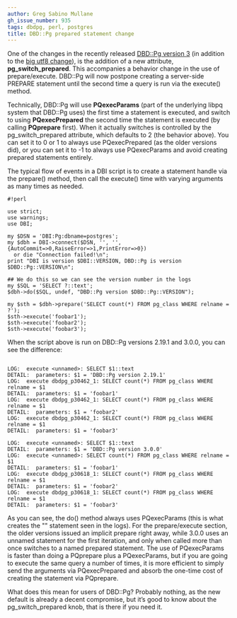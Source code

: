 ```yaml
---
author: Greg Sabino Mullane
gh_issue_number: 935
tags: dbdpg, perl, postgres
title: DBD::Pg prepared statement change
---
```




One of the changes in the recently released [DBD::Pg version 3](/blog/2014/02/07/perl-postgresql-driver-dbdpg-300) (in addition to the [big utf8 change](/blog/2014/02/19/dbdpg-utf-8-perl-postgresql)), is the addition of a new attribute, **pg_switch_prepared**. This accompanies a behavior change in the use of prepare/execute. DBD::Pg will now postpone creating a server-side PREPARE statement until the second time a query is run via the execute() method.

Technically, DBD::Pg will use **PQexecParams** (part of the underlying libpq system that DBD::Pg uses) the first time a statement is executed, and switch to using **PQexecPrepared** the second time the statement is executed (by calling **PQprepare** first). When it actually switches is controlled by the pg_switch_prepared attribute, which defaults to 2 (the behavior above). You can set it to 0 or 1 to always use PQexecPrepared (as the older versions did), or you can set it to -1 to always use PQexecParams and avoid creating prepared statements entirely.

The typical flow of events in a DBI script is to create a statement handle via the prepare() method, then call the execute() time with varying arguments as many times as needed.

```
#!perl

use strict;
use warnings;
use DBI;

my $DSN = 'DBI:Pg:dbname=postgres';
my $dbh = DBI->connect($DSN, '', '', {AutoCommit=>0,RaiseError=>1,PrintError=>0})
  or die "Connection failed!\n";
print "DBI is version $DBI::VERSION, DBD::Pg is version $DBD::Pg::VERSION\n";

## We do this so we can see the version number in the logs
my $SQL = 'SELECT ?::text';
$dbh->do($SQL, undef, "DBD::Pg version $DBD::Pg::VERSION");

my $sth = $dbh->prepare('SELECT count(*) FROM pg_class WHERE relname = ?');
$sth->execute('foobar1');
$sth->execute('foobar2');
$sth->execute('foobar3');

```

When the script above is run on DBD::Pg versions 2.19.1 and 3.0.0, you can see the difference:

```

LOG:  execute <unnamed>: SELECT $1::text
DETAIL:  parameters: $1 = 'DBD::Pg version 2.19.1'
LOG:  execute dbdpg_p30462_1: SELECT count(*) FROM pg_class WHERE relname = $1
DETAIL:  parameters: $1 = 'foobar1'
LOG:  execute dbdpg_p30462_1: SELECT count(*) FROM pg_class WHERE relname = $1
DETAIL:  parameters: $1 = 'foobar2'
LOG:  execute dbdpg_p30462_1: SELECT count(*) FROM pg_class WHERE relname = $1
DETAIL:  parameters: $1 = 'foobar3'

LOG:  execute <unnamed>: SELECT $1::text
DETAIL:  parameters: $1 = 'DBD::Pg version 3.0.0'
LOG:  execute <unnamed>: SELECT count(*) FROM pg_class WHERE relname = $1
DETAIL:  parameters: $1 = 'foobar1'
LOG:  execute dbdpg_p30618_1: SELECT count(*) FROM pg_class WHERE relname = $1
DETAIL:  parameters: $1 = 'foobar2'
LOG:  execute dbdpg_p30618_1: SELECT count(*) FROM pg_class WHERE relname = $1
DETAIL:  parameters: $1 = 'foobar3'

```

As you can see, the do() method always uses PQexecParams (this is what creates the "<unnamed>" statement seen in the logs). For the prepare/execute section, the older versions issued an implicit prepare right away, while 3.0.0 uses an unnamed statement for the first iteration, and only when called more than once switches to a named prepared statement. The use of PQexecParams is faster than doing a PQprepare plus a PQexecParams, but if you are going to execute the same query a number of times, it is more efficient to simply send the arguments via PQexecPrepared and absorb the one-time cost of creating the statement via PQprepare.

What does this mean for users of DBD::Pg? Probably nothing, as the new default is already a decent compromise, but it’s good to know about the pg_switch_prepared knob, that is there if you need it.



